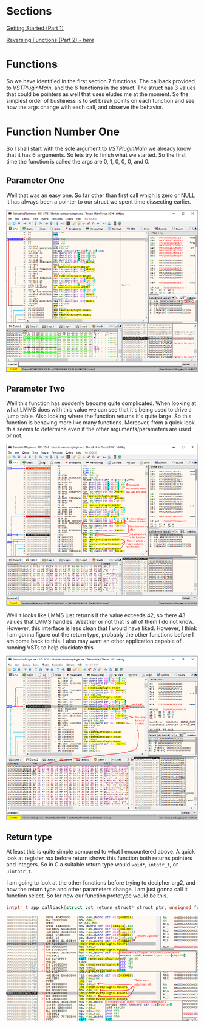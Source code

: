 # Sections
[Getting Started (Part 1)](./reversing-1.md)

[Reversing Functions (Part 2) - *here*](./reversing-2.md)

# Functions

So we have identified in the first section 7 functions. The callback provided to *VSTPluginMain*, and the 6 functions in the struct. The struct has 3 values that could be pointers as well that uses eludes me at the moment. So the simplest order of bushiness is to set break points on each function and see how the args change with each call, and observe the behavior.

# Function Number One

So I shall start with the sole argument to *VSTPluginMain* we already know that it has 6 arguments. So lets try to finish what we started. So the first time the function is called the args are 0, 1, 0, 0, 0, and 0.

## Parameter One

Well that was an easy one. So far other than first call which is zero or NULL it has always been a pointer to our struct we spent time dissecting earlier.

![Arg One](./images/func1-arg1.png)

## Parameter Two

Well this function has suddenly become quite complicated. When looking at what LMMS does with this value we can see that it's being used to drive a jump table. Also looking where the function returns it's quite large. So this function is behaving more like many functions. Moreover, from a quick look this seems to determine even if the other arguments/parameters are used or not.

![Arg Two](./images/func1-arg2.png)

Well it looks like LMMS just returns if the value exceeds 42, so there 43 values that LMMS handles. Weather or not that is all of them I do not know. However, this interface is less clean that I would have liked. However, I think I am gonna figure out the return type, probably the other functions before I am come back to this. I also may want an other application capable of running VSTs to help elucidate this

![Arg Two](./images/func1-table.png)

## Return type

At least this is quite simple compared to what I encountered above. A quick look at register *rax* before return shows this function both returns pointers and integers. So in C a suitable return type would `void*`, `intptr_t`, or `uintptr_t`.

I am going to look at the other functions before trying to decipher arg2, and how the return type and other parameters change. I am just gonna call it function select. So for now our function prototype would be this.

```C
intptr_t app_callback(struct vst_return_struct* struct_ptr, unsigned func_select, unknown, unknown, unknown, unknown);
```

![Return Type](./images/func1-return.png)
